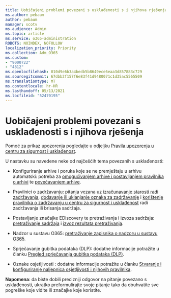 ```yaml
---
title: Uobičajeni problemi povezani s usklađenosti s i njihova rješenja
ms.author: pebaum
author: pebaum
manager: scotv
ms.audience: Admin
ms.topic: article
ms.service: o365-administration
ROBOTS: NOINDEX, NOFOLLOW
localization_priority: Priority
ms.collection: Adm_O365
ms.custom:
- "9000722"
- "4812"
ms.openlocfilehash: 010d9e6b3a4bedb5b8649ece6eaa3d857883c729
ms.sourcegitcommit: 67dbb2f157f6e83f41d9480071c1d35ac5565509
ms.translationtype: MT
ms.contentlocale: hr-HR
ms.lasthandoff: 05/13/2021
ms.locfileid: "52470195"
---
```

# <a name="compliance-common-issues-and-resolutions"></a>Uobičajeni problemi povezani s usklađenosti s i njihova rješenja

Pomoć za prikaz upozorenja pogledajte u odjeljku [Pravila upozorenja u centru za sigurnost i usklađenost](/microsoft-365/compliance/alert-policies.md).

U nastavku su navedene neke od najčešćih tema povezanih s usklađenosti:

- Konfiguriranje arhive i poruka koje se ne premještaju u arhivu automatski: potreba za [omogućivanjem arhive i postavljanjem pravilnika o arhivi](/microsoft-365/compliance/enable-archive-mailboxes.md) te [povećavanjem arhive](/microsoft-365/compliance/enable-unlimited-archiving.md).

- Pravilnici o zadržavanju: pitanja vezana uz [izračunavanje starosti radi zadržavanja](/exchange/security-and-compliance/messaging-records-management/retention-age.md), [dodavanje ili uklanjanje oznaka za zadržavanje](/exchange/security-and-compliance/messaging-records-management/add-or-remove-retention-tags.md) i [korištenje pravilnika o zadržavanju u centru za sigurnost i usklađenost](/microsoft-365/compliance/retention-policies.md) radi zadržavanja ili brisanja sadržaja.

- Postavljanje značajke EDiscovery te pretraživanja i izvoza sadržaja: [pretraživanje sadržaja](/microsoft-365/compliance/search-for-content.md) i [izvoz rezultata pretraživanja](/microsoft-365/compliance/export-search-results.md).

- Nadzor u sustavu O365: [pretraživanje zapisnika o nadzoru u sustavu O365](/microsoft-365/compliance/search-the-audit-log-in-security-and-compliance.md).

- Sprječavanje gubitka podataka (DLP): dodatne informacije potražite u članku [Pregled sprječavanja gubitka podataka (DLP)](/microsoft-365/compliance/data-loss-prevention-policies.md).
 
- Oznake osjetljivosti : dodatne informacije potražite u članku [Stvaranje i konfiguriranje naljepnica osjetljivosti i njihovih pravilnika](/microsoft-365/compliance/create-sensitivity-labels.md).

**Napomena**: da biste dobili precizniji odgovor na pitanje povezano s usklađenosti, ukratko preformulirajte svoje pitanje tako da obuhvatite sve pogreške koje vidite ili značajke koje koristite.
